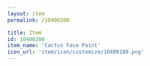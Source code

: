 ```yaml
---
layout: item
permalink: /10400200

title: Item
id: 10400200
item_name: 'Cactus Face Paint'
icon_url: 'item/icon/customize/10400189.png'
---
```

